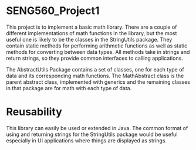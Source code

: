 # SENG560_Project1
This project is to implement a basic math library. There are a couple of different implementations of math functions in the library, but the most useful one is likely to be the classes in the StringUtils package. They contain static methods for performing arithmetic functions as well as static methods for converting between data types. All methods take in strings and return strings, so they provide common interfaces to calling applications. 

The AbstractUtils Package contains a set of classes, one for each type of data and its corresponding math functions. The MathAbstract class is the parent abstract class, implemented with generics and the remaining classes in that package are for math with each type of data.

# Reusability
This library can easily be used or extended in Java. The common format of using and returning strings for the StringUtils package would be useful especially in UI applications where things are displayed as strings.
